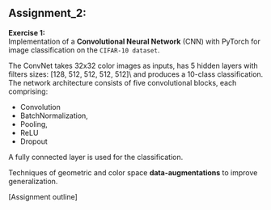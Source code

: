 ## Assignment_2: 

**Exercise 1:**\
Implementation of a **Convolutional Neural Network** (CNN) with PyTorch for image classification on the `CIFAR-10 dataset`.

The ConvNet takes 32x32 color images as inputs, has 5 hidden layers with filters sizes: [128, 512, 512, 512, 512]\ 
and produces a 10-class classification.\
The network architecture consists of five convolutional blocks, each comprising:

- Convolution
- BatchNormalization,
- Pooling,
- ReLU
- Dropout
  
A fully connected layer is used for the classification.

Techniques of geometric and color space **data-augmentations** to improve generalization.

[Assignment outline]

